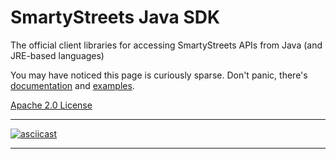 # SmartyStreets Java SDK

The official client libraries for accessing SmartyStreets APIs from Java (and JRE-based languages)

You may have noticed this page is curiously sparse. Don't panic, there's [documentation](https://smartystreets.com/docs/sdk/java) and [examples](src/main/java/examples).

[Apache 2.0 License](src/main/resources/LICENSE.txt)

---

[![asciicast](https://asciinema.org/a/122130.png)](https://asciinema.org/a/122130)

---
